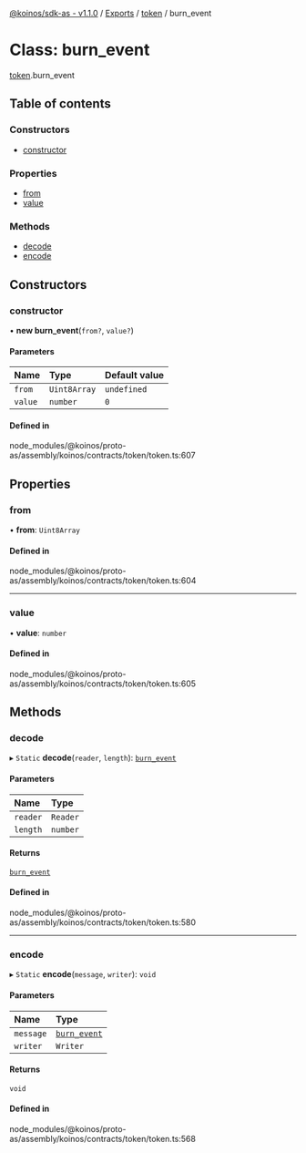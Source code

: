 [@koinos/sdk-as - v1.1.0](../README.md) / [Exports](../modules.md) / [token](../modules/token.md) / burn\_event

# Class: burn\_event

[token](../modules/token.md).burn_event

## Table of contents

### Constructors

- [constructor](token.burn_event.md#constructor)

### Properties

- [from](token.burn_event.md#from)
- [value](token.burn_event.md#value)

### Methods

- [decode](token.burn_event.md#decode)
- [encode](token.burn_event.md#encode)

## Constructors

### constructor

• **new burn_event**(`from?`, `value?`)

#### Parameters

| Name | Type | Default value |
| :------ | :------ | :------ |
| `from` | `Uint8Array` | `undefined` |
| `value` | `number` | `0` |

#### Defined in

node_modules/@koinos/proto-as/assembly/koinos/contracts/token/token.ts:607

## Properties

### from

• **from**: `Uint8Array`

#### Defined in

node_modules/@koinos/proto-as/assembly/koinos/contracts/token/token.ts:604

___

### value

• **value**: `number`

#### Defined in

node_modules/@koinos/proto-as/assembly/koinos/contracts/token/token.ts:605

## Methods

### decode

▸ `Static` **decode**(`reader`, `length`): [`burn_event`](token.burn_event.md)

#### Parameters

| Name | Type |
| :------ | :------ |
| `reader` | `Reader` |
| `length` | `number` |

#### Returns

[`burn_event`](token.burn_event.md)

#### Defined in

node_modules/@koinos/proto-as/assembly/koinos/contracts/token/token.ts:580

___

### encode

▸ `Static` **encode**(`message`, `writer`): `void`

#### Parameters

| Name | Type |
| :------ | :------ |
| `message` | [`burn_event`](token.burn_event.md) |
| `writer` | `Writer` |

#### Returns

`void`

#### Defined in

node_modules/@koinos/proto-as/assembly/koinos/contracts/token/token.ts:568
